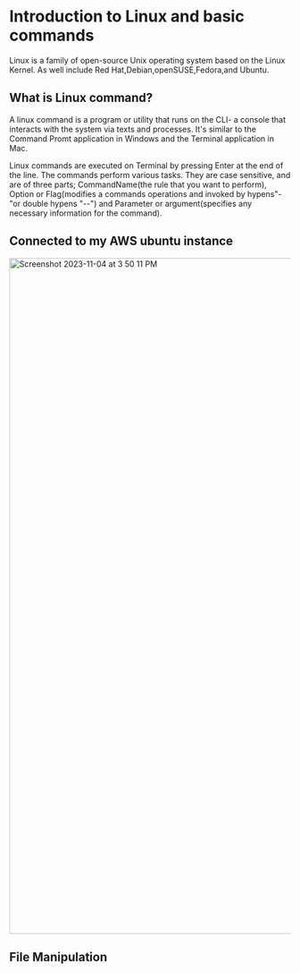 # Introduction to Linux and basic commands 

Linux is a family of open-source Unix operating system based on the Linux Kernel. As well include Red Hat,Debian,openSUSE,Fedora,and Ubuntu.

## What is Linux command?

A linux command is a program or utility that runs on the CLI- a console that interacts with the system via texts and processes. It's similar to the Command Promt application in Windows and the Terminal application in Mac.

Linux commands are executed on Terminal by pressing Enter at the end of the line. The commands perform various tasks. They are case sensitive, and are of three parts; CommandName(the rule that you want to perform), Option or Flag(modifies a commands operations and invoked by hypens"-"or double hypens "--") and Parameter or argument(specifies any necessary information for the command).

## Connected to my AWS ubuntu instance
<img width="1208" alt="Screenshot 2023-11-04 at 3 50 11 PM" src="https://github.com/kingsman20/leaning-devops-projects/assets/20397262/4fe44463-24fb-41cd-a8e5-80c1e45ebc05">

## File Manipulation
